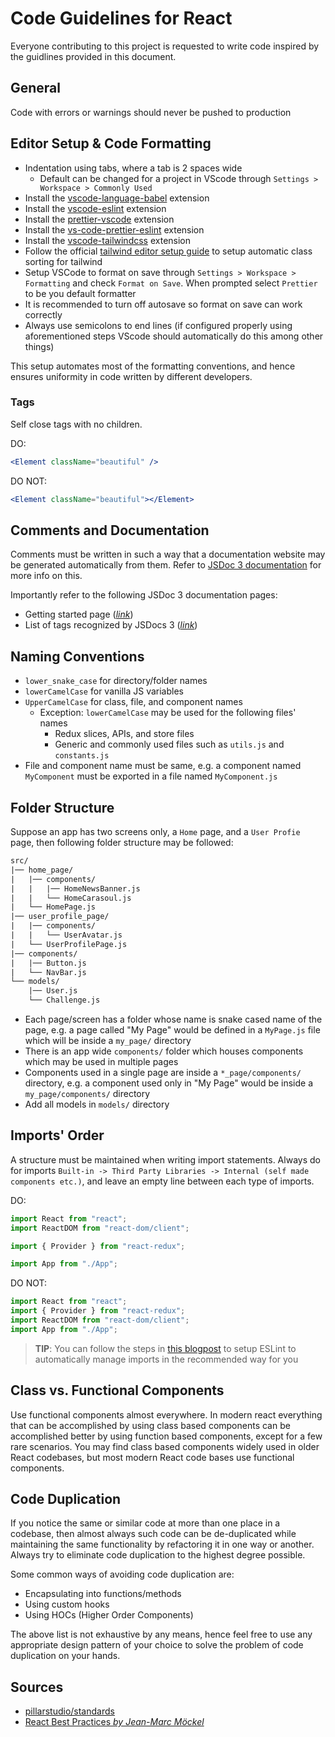 # Code Guidelines for React

Everyone contributing to this project is requested to write code inspired by the guidlines provided in this document.

## General

Code with errors or warnings should never be pushed to production

## Editor Setup & Code Formatting

- Indentation using tabs, where a tab is 2 spaces wide
  - Default can be changed for a project in VScode through `Settings > Workspace > Commonly Used`
- Install the [vscode-language-babel](https://marketplace.visualstudio.com/items?itemName=mgmcdermott.vscode-language-babel) extension
- Install the [vscode-eslint](https://marketplace.visualstudio.com/items?itemName=dbaeumer.vscode-eslint) extension
- Install the [prettier-vscode](https://marketplace.visualstudio.com/items?itemName=esbenp.prettier-vscode) extension
- Install the [vs-code-prettier-eslint](https://marketplace.visualstudio.com/items?itemName=rvest.vs-code-prettier-eslint) extension
- Install the [vscode-tailwindcss](https://marketplace.visualstudio.com/items?itemName=bradlc.vscode-tailwindcss) extension
- Follow the official [tailwind editor setup guide](https://tailwindcss.com/docs/editor-setup#automatic-class-sorting-with-prettier) to setup automatic class sorting for tailwind
- Setup VSCode to format on save through `Settings > Workspace > Formatting` and check `Format on Save`. When prompted select `Prettier` to be you default formatter
- It is recommended to turn off autosave so format on save can work correctly
- Always use semicolons to end lines (if configured properly using aforementioned steps VScode should automatically do this among other things)

This setup automates most of the formatting conventions, and hence ensures uniformity in code written by different developers.

### Tags

Self close tags with no children.

DO:

```jsx
<Element className="beautiful" />
```

DO NOT:

```jsx
<Element className="beautiful"></Element>
```

## Comments and Documentation

Comments must be written in such a way that a documentation website may be generated automatically from them. Refer to [JSDoc 3 documentation](https://jsdoc.app/) for more info on this.

Importantly refer to the following JSDoc 3 documentation pages:

- Getting started page (_[link](https://jsdoc.app/about-getting-started.html)_)
- List of tags recognized by JSDocs 3 (_[link](https://jsdoc.app/index.html#block-tags)_)

## Naming Conventions

- `lower_snake_case` for directory/folder names
- `lowerCamelCase` for vanilla JS variables
- `UpperCamelCase` for class, file, and component names
  - Exception: `lowerCamelCase` may be used for the following files' names
    - Redux slices, APIs, and store files
    - Generic and commonly used files such as `utils.js` and `constants.js`
- File and component name must be same, e.g. a component named `MyComponent` must be exported in a file named `MyComponent.js`

## Folder Structure

Suppose an app has two screens only, a `Home` page, and a `User Profie` page, then following folder structure may be followed:

```txt
src/
|── home_page/
|   |── components/
|   |   |── HomeNewsBanner.js
|   |   └── HomeCarasoul.js
|   └── HomePage.js
|── user_profile_page/
|   |── components/
|   |   └── UserAvatar.js
|   └── UserProfilePage.js
|── components/
|   |── Button.js
|   └── NavBar.js
└── models/
    |── User.js
    └── Challenge.js
```

- Each page/screen has a folder whose name is snake cased name of the page, e.g. a page called "My Page" would be defined in a `MyPage.js` file which will be inside a `my_page/` directory
- There is an app wide `components/` folder which houses components which may be used in multiple pages
- Components used in a single page are inside a `*_page/components/` directory, e.g. a component used only in "My Page" would be inside a `my_page/components/` directory
- Add all models in `models/` directory

## Imports' Order

A structure must be maintained when writing import statements. Always do for imports `Built-in -> Third Party Libraries -> Internal (self made components etc.)`, and leave an empty line between each type of imports.

DO:

```jsx
import React from "react";
import ReactDOM from "react-dom/client";

import { Provider } from "react-redux";

import App from "./App";
```

DO NOT:

```jsx
import React from "react";
import { Provider } from "react-redux";
import ReactDOM from "react-dom/client";
import App from "./App";
```

> **TIP**: You can follow the steps in [this blogpost](https://dev.to/otamnitram/sorting-your-imports-correctly-in-react-213m) to setup ESLint to automatically manage imports in the recommended way for you

## Class vs. Functional Components

Use functional components almost everywhere. In modern react everything that can be accomplished by using class based components can be accomplished better by using function based components, except for a few rare scenarios. You may find class based components widely used in older React codebases, but most modern React code bases use functional components.

## Code Duplication

If you notice the same or similar code at more than one place in a codebase, then almost always such code can be de-duplicated while maintaining the same functionality by refactoring it in one way or another. Always try to eliminate code duplication to the highest degree possible.

Some common ways of avoiding code duplication are:

- Encapsulating into functions/methods
- Using custom hooks
- Using HOCs (Higher Order Components)

The above list is not exhaustive by any means, hence feel free to use any appropriate design pattern of your choice to solve the problem of code duplication on your hands.

## Sources

- [pillarstudio/standards](https://github.com/pillarstudio/standards)
- [React Best Practices _by Jean-Marc Möckel_](https://www.freecodecamp.org/news/best-practices-for-react/#learn-how-to-build-clean-performant-and-maintainable-react-components)
